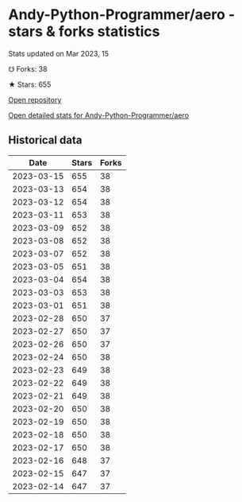 # Andy-Python-Programmer/aero - stars & forks statistics

Stats updated on Mar 2023, 15

☋ Forks: 38

★ Stars: 655

[Open repository](https://github.com/Andy-Python-Programmer/aero)

[Open detailed stats for Andy-Python-Programmer/aero](https://reviewgithub.com/rep/Andy-Python-Programmer/aero)

## Historical data
| Date | Stars | Forks |
|------|-------|-------|
| 2023-03-15 | 655 | 38 | 
| 2023-03-13 | 654 | 38 | 
| 2023-03-12 | 654 | 38 | 
| 2023-03-11 | 653 | 38 | 
| 2023-03-09 | 652 | 38 | 
| 2023-03-08 | 652 | 38 | 
| 2023-03-07 | 652 | 38 | 
| 2023-03-05 | 651 | 38 | 
| 2023-03-04 | 654 | 38 | 
| 2023-03-03 | 653 | 38 | 
| 2023-03-01 | 651 | 38 | 
| 2023-02-28 | 650 | 37 | 
| 2023-02-27 | 650 | 37 | 
| 2023-02-26 | 650 | 37 | 
| 2023-02-24 | 650 | 38 | 
| 2023-02-23 | 649 | 38 | 
| 2023-02-22 | 649 | 38 | 
| 2023-02-21 | 649 | 38 | 
| 2023-02-20 | 650 | 38 | 
| 2023-02-19 | 650 | 38 | 
| 2023-02-18 | 650 | 38 | 
| 2023-02-17 | 650 | 38 | 
| 2023-02-16 | 648 | 37 | 
| 2023-02-15 | 647 | 37 | 
| 2023-02-14 | 647 | 37 | 

